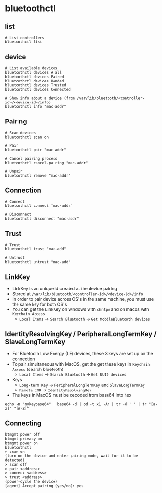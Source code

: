 # bluetoothctl

## list

```shell
# List controllers
bluetoothctl list
```

## device

```shell
# List available devices
bluetoothctl devices # all
bluetoothctl devices Paired
bluetoothctl devices Bonded
bluetoothctl devices Trusted
bluetoothctl devices Connected

# Show info about a device (from /var/lib/bluetooth/<controller-id>/<device-id>/info)
bluetoothctl info "mac-addr"
```

## Pairing

```shell
# Scan devices
bluetoothctl scan on

# Pair
bluetoothctl pair "mac-addr"

# Cancel pairing process
bluetoothctl cancel-pairing "mac-addr"

# Unpair
bluetoothctl remove "mac-addr"
```

## Connection

```shell
# Connect
bluetoothctl connect "mac-addr"

# Disconnect
bluetoothctl disconnect "mac-addr"
```

## Trust

```shell
# Trust
bluetoothctl trust "mac-add"

# Untrust
bluetoothctl untrust "mac-add"
```

## LinkKey

- LinkKey is an unique id created at the device pairing
- Stored at `/var/lib/bluetooth/<controller-id>/<device-id>/info`
- In order to pair device across OS's in the same machine, you must use the same key for both OS's
- You can get the LinkKey on windows with `chntpw` and on macos with `Keychain Access`
  - `Local Items` -> `Search Bluetooth` -> `Get MobileBluetooth devices`

## IdentityResolvingKey / PeripheralLongTermKey / SlaveLongTermKey

- For Bluetooth Low Energy (LE) devices, these 3 keys are set up on the connection
- To pair simultaneous with MacOS, get the get these keys in `Keychain Access` (search bluetooth)
  - `Local Items` -> `Search Bluetooth` -> `Get UUID devices`
- Keys
  - `Long-term Key` -> `PeripheralLongTermKey` and `SlaveLongTermKey`
  - `Remote IRK` -> `IdentityResolvingKey`
- The keys in MacOS must be decoded from base64 into hex

```shell
echo -n "mykeybase64" | base64 -d | od -t x1 -An | tr -d ' ' | tr "[a-z]" "[A-Z]"
```

## Connecting

```shell
btmgmt power off
btmgmt privacy on
btmgmt power on
bluetoothctl
> scan on
(turn on the device and enter pairing mode, wait for it to be detected)
> scan off
> pair <address>
> connect <address>
> trust <address>
(power-cycle the device)
[agent] Accept pairing (yes/no): yes
```
